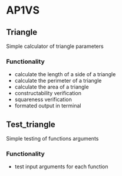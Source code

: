 # AP1VS
## Triangle
Simple calculator of triangle parameters

### Functionality
- calculate the length of a side of a triangle
- calculate the perimeter of a triangle
- calculate the area of a triangle
- constructability verification
- squareness verification
- formated output in terminal

## Test_triangle
Simple testing of functions arguments

### Functionality
- test input arguments for each function
